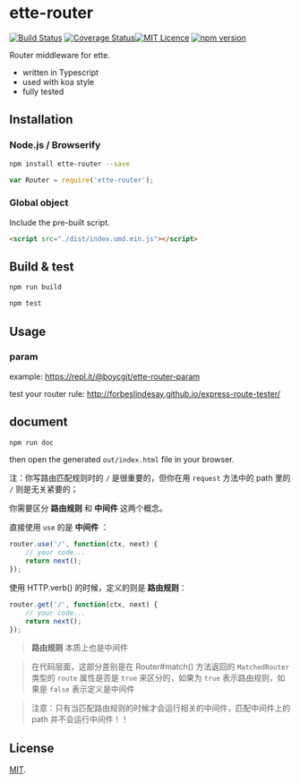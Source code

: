 # ette-router

[![Build Status](https://travis-ci.org/boycgit/ette-router.svg?branch=master)](https://travis-ci.org/boycgit/ette-router) [![Coverage Status](https://coveralls.io/repos/github/boycgit/ette-router/badge.svg?branch=master)](https://coveralls.io/github/boycgit/ette-router?branch=master)[![MIT Licence](https://badges.frapsoft.com/os/mit/mit.svg?v=103)](https://opensource.org/licenses/mit-license.php) [![npm version](https://badge.fury.io/js/ette-router.svg)](https://badge.fury.io/js/ette-router)

Router middleware for ette.

 - written in Typescript
 - used with koa style
 - fully tested


## Installation

### Node.js / Browserify

```bash
npm install ette-router --save
```

```javascript
var Router = require('ette-router');

```

### Global object

Include the pre-built script.

```html
<script src="./dist/index.umd.min.js"></script>

```

## Build & test

```bash
npm run build
```

```bash
npm test
```

## Usage

### param

example: https://repl.it/@boycgit/ette-router-param

test your router rule: http://forbeslindesay.github.io/express-route-tester/

## document

```bash
npm run doc
```

then open the generated `out/index.html` file in your browser.



注：你写路由匹配规则时的 `/` 是很重要的，但你在用 `request` 方法中的 path 里的 `/` 则是无关紧要的；

你需要区分 **路由规则** 和 **中间件** 这两个概念。

直接使用 `use` 的是 **中间件** ：
```js
router.use('/', function(ctx, next) {
    // your code...
    return next();
});
```

使用 HTTP.verb() 的时候，定义的则是 **路由规则**：

```js
router.get('/', function(ctx, next) {
    // your code...
    return next();
});
```
> **路由规则** 本质上也是中间件

> 在代码层面，这部分差别是在 Router#match() 方法返回的 `MatchedRouter` 类型的 `route` 属性是否是 `true` 来区分的，如果为 `true` 表示路由规则，如果是 `false` 表示定义是中间件

> 注意：只有当匹配路由规则的时候才会运行相关的中间件，匹配中间件上的 path 并不会运行中间件！！


## License

[MIT](LICENSE).
